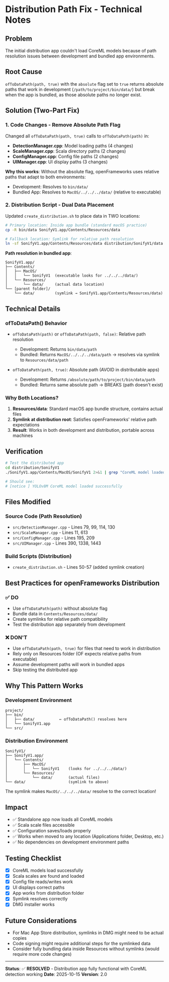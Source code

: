 # Distribution Path Fix - Technical Notes

## Problem
The initial distribution app couldn't load CoreML models because of path resolution issues between development and bundled app environments.

## Root Cause
`ofToDataPath(path, true)` with the `absolute` flag set to `true` returns absolute paths that work in development (`/path/to/project/bin/data/`) but break when the app is bundled, as those absolute paths no longer exist.

## Solution (Two-Part Fix)

### 1. Code Changes - Remove Absolute Path Flag
Changed all `ofToDataPath(path, true)` calls to `ofToDataPath(path)` in:
- **DetectionManager.cpp**: Model loading paths (4 changes)
- **ScaleManager.cpp**: Scala directory paths (2 changes)
- **ConfigManager.cpp**: Config file paths (2 changes)
- **UIManager.cpp**: UI display paths (3 changes)

**Why this works**: Without the absolute flag, openFrameworks uses relative paths that adapt to both environments:
- Development: Resolves to `bin/data/`
- Bundled App: Resolves to `MacOS/../../../data/` (relative to executable)

### 2. Distribution Script - Dual Data Placement
Updated `create_distribution.sh` to place data in TWO locations:

```bash
# Primary location: Inside app bundle (standard macOS practice)
cp -R bin/data SonifyV1.app/Contents/Resources/data

# Fallback location: Symlink for relative path resolution
ln -sf SonifyV1.app/Contents/Resources/data distribution/SonifyV1/data
```

**Path resolution in bundled app**:
```
SonifyV1.app/
├── Contents/
│   ├── MacOS/
│   │   └── SonifyV1  (executable looks for ../../../data/)
│   └── Resources/
│       └── data/     (actual data location)
└── [parent folder]/
    └── data/         (symlink → SonifyV1.app/Contents/Resources/data)
```

## Technical Details

### ofToDataPath() Behavior
- `ofToDataPath(path)` or `ofToDataPath(path, false)`: Relative path resolution
  - Development: Returns `bin/data/path`
  - Bundled: Returns `MacOS/../../../data/path` → resolves via symlink to `Resources/data/path`

- `ofToDataPath(path, true)`: Absolute path (AVOID in distributable apps)
  - Development: Returns `/absolute/path/to/project/bin/data/path`
  - Bundled: Returns same absolute path → BREAKS (path doesn't exist)

### Why Both Locations?
1. **Resources/data**: Standard macOS app bundle structure, contains actual files
2. **Symlink at distribution root**: Satisfies openFrameworks' relative path expectations
3. **Result**: Works in both development and distribution, portable across machines

## Verification
```bash
# Test the distributed app
cd distribution/SonifyV1
./SonifyV1.app/Contents/MacOS/SonifyV1 2>&1 | grep "CoreML model loaded"

# Should see:
# [notice ] YOLOv8M CoreML model loaded successfully
```

## Files Modified

### Source Code (Path Resolution)
- `src/DetectionManager.cpp` - Lines 79, 99, 114, 130
- `src/ScaleManager.cpp` - Lines 11, 613
- `src/ConfigManager.cpp` - Lines 195, 209
- `src/UIManager.cpp` - Lines 390, 1338, 1443

### Build Scripts (Distribution)
- `create_distribution.sh` - Lines 50-57 (added symlink creation)

## Best Practices for openFrameworks Distribution

### ✅ DO
- Use `ofToDataPath(path)` without absolute flag
- Bundle data in `Contents/Resources/data/`
- Create symlinks for relative path compatibility
- Test the distribution app separately from development

### ❌ DON'T
- Use `ofToDataPath(path, true)` for files that need to work in distribution
- Rely only on Resources folder (OF expects relative paths from executable)
- Assume development paths will work in bundled apps
- Skip testing the distributed app

## Why This Pattern Works

### Development Environment
```
project/
├── bin/
│   ├── data/           ← ofToDataPath() resolves here
│   └── SonifyV1.app
└── src/
```

### Distribution Environment
```
SonifyV1/
├── SonifyV1.app/
│   └── Contents/
│       ├── MacOS/
│       │   └── SonifyV1    (looks for ../../../data/)
│       └── Resources/
│           └── data/       (actual files)
└── data/                   (symlink to above)
```

The symlink makes `MacOS/../../../data/` resolve to the correct location!

## Impact
- ✅ Standalone app now loads all CoreML models
- ✅ Scala scale files accessible
- ✅ Configuration saves/loads properly
- ✅ Works when moved to any location (Applications folder, Desktop, etc.)
- ✅ No dependencies on development environment paths

## Testing Checklist
- [x] CoreML models load successfully
- [x] Scala scales are found and loaded
- [x] Config file reads/writes work
- [x] UI displays correct paths
- [x] App works from distribution folder
- [x] Symlink resolves correctly
- [x] DMG installer works

## Future Considerations
- For Mac App Store distribution, symlinks in DMG might need to be actual copies
- Code signing might require additional steps for the symlinked data
- Consider fully bundling data inside Resources without symlinks (would require more code changes)

---

**Status**: ✅ **RESOLVED** - Distribution app fully functional with CoreML detection working
**Date**: 2025-10-15
**Version**: 2.0
